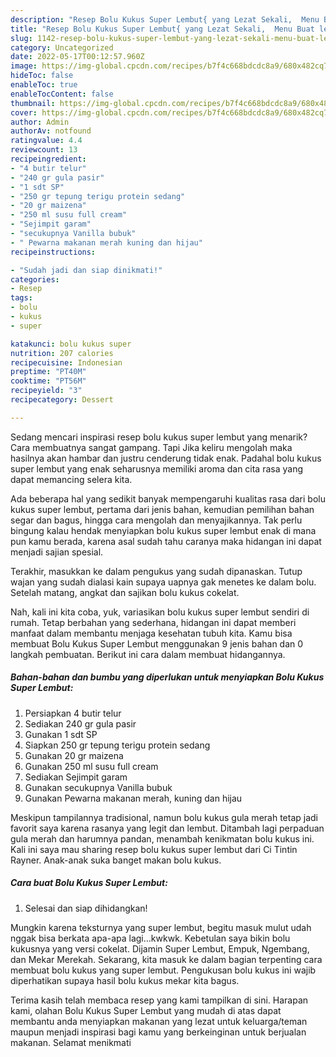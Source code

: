 ```yaml
---
description: "Resep Bolu Kukus Super Lembut{ yang Lezat Sekali,  Menu Buat lebaran"
title: "Resep Bolu Kukus Super Lembut{ yang Lezat Sekali,  Menu Buat lebaran"
slug: 1142-resep-bolu-kukus-super-lembut-yang-lezat-sekali-menu-buat-lebaran
category: Uncategorized
date: 2022-05-17T00:12:57.960Z
image: https://img-global.cpcdn.com/recipes/b7f4c668bdcdc8a9/680x482cq70/bolu-kukus-super-lembut-foto-resep-utama.jpg
hideToc: false
enableToc: true
enableTocContent: false
thumbnail: https://img-global.cpcdn.com/recipes/b7f4c668bdcdc8a9/680x482cq70/bolu-kukus-super-lembut-foto-resep-utama.jpg
cover: https://img-global.cpcdn.com/recipes/b7f4c668bdcdc8a9/680x482cq70/bolu-kukus-super-lembut-foto-resep-utama.jpg
author: Admin
authorAv: notfound
ratingvalue: 4.4
reviewcount: 13
recipeingredient:
- "4 butir telur"
- "240 gr gula pasir"
- "1 sdt SP"
- "250 gr tepung terigu protein sedang"
- "20 gr maizena"
- "250 ml susu full cream"
- "Sejimpit garam"
- "secukupnya Vanilla bubuk"
- " Pewarna makanan merah kuning dan hijau"
recipeinstructions:

- "Sudah jadi dan siap dinikmati!"
categories:
- Resep
tags:
- bolu
- kukus
- super

katakunci: bolu kukus super 
nutrition: 207 calories
recipecuisine: Indonesian
preptime: "PT40M"
cooktime: "PT56M"
recipeyield: "3"
recipecategory: Dessert

---
```



Sedang mencari inspirasi resep bolu kukus super lembut yang menarik? Cara membuatnya sangat gampang. Tapi Jika keliru mengolah maka hasilnya akan hambar dan justru cenderung tidak enak. Padahal bolu kukus super lembut yang enak seharusnya memiliki aroma dan cita rasa yang dapat memancing selera kita.


Ada beberapa hal yang sedikit banyak mempengaruhi kualitas rasa dari bolu kukus super lembut, pertama dari jenis bahan, kemudian pemilihan bahan segar dan bagus, hingga cara mengolah dan menyajikannya. Tak perlu bingung kalau hendak menyiapkan bolu kukus super lembut enak di mana pun kamu berada, karena asal sudah tahu caranya maka hidangan ini dapat menjadi sajian spesial.

Terakhir, masukkan ke dalam pengukus yang sudah dipanaskan. Tutup wajan yang sudah dialasi kain supaya uapnya gak menetes ke dalam bolu. Setelah matang, angkat dan sajikan bolu kukus cokelat.


Nah, kali ini kita coba, yuk, variasikan bolu kukus super lembut sendiri di rumah. Tetap berbahan yang sederhana, hidangan ini dapat memberi manfaat dalam membantu menjaga kesehatan tubuh kita. Kamu bisa membuat Bolu Kukus Super Lembut menggunakan 9 jenis bahan dan 0 langkah pembuatan. Berikut ini cara dalam membuat hidangannya.

<!--inarticleads1-->

##### Bahan-bahan dan bumbu yang diperlukan untuk menyiapkan Bolu Kukus Super Lembut:

1. Persiapkan 4 butir telur
1. Sediakan 240 gr gula pasir
1. Gunakan 1 sdt SP
1. Siapkan 250 gr tepung terigu protein sedang
1. Gunakan 20 gr maizena
1. Gunakan 250 ml susu full cream
1. Sediakan Sejimpit garam
1. Gunakan secukupnya Vanilla bubuk
1. Gunakan  Pewarna makanan merah, kuning dan hijau


Meskipun tampilannya tradisional, namun bolu kukus gula merah tetap jadi favorit saya karena rasanya yang legit dan lembut. Ditambah lagi perpaduan gula merah dan harumnya pandan, menambah kenikmatan bolu kukus ini. Kali ini saya mau sharing resep bolu kukus super lembut dari Ci Tintin Rayner. Anak-anak suka banget makan bolu kukus. 

<!--inarticleads2-->

##### Cara buat Bolu Kukus Super Lembut:


1. Selesai dan siap dihidangkan!

Mungkin karena teksturnya yang super lembut, begitu masuk mulut udah nggak bisa berkata apa-apa lagi…kwkwk. Kebetulan saya bikin bolu kukusnya yang versi cokelat. Dijamin Super Lembut, Empuk, Ngembang, dan Mekar Merekah. Sekarang, kita masuk ke dalam bagian terpenting cara membuat bolu kukus yang super lembut. Pengukusan bolu kukus ini wajib diperhatikan supaya hasil bolu kukus mekar kita bagus. 

Terima kasih telah membaca resep yang kami tampilkan di sini. Harapan kami, olahan Bolu Kukus Super Lembut yang mudah di atas dapat membantu anda menyiapkan makanan yang lezat untuk keluarga/teman maupun menjadi inspirasi bagi kamu yang berkeinginan untuk berjualan makanan. Selamat menikmati
